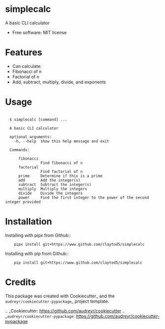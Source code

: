 # simplecalc




A basic CLI calculator


* Free software: MIT license


# Features

* Can calculate:
 * Fibonacci of n
 * Factorial of n
 * Add, subtract, multiply, divide, and exponents

# Usage
```

  $ simplecalc [command] ...

  A basic CLI calculator

  optional arguments:
    -h, --help  show this help message and exit

  Commands:

      fibonacci
                Find fibonacci of n
      factorial
                Find factorial of n
      prime     Determine if this is a prime
      add       Add the integer(s)
      subtract  Subtract the integer(s)
      multiply  Multiply the integers
      divide    Divide the integers
      power     Find the first integer to the power of the second integer provided
```


# Installation

Installing with pipx from Github::

        pipx install git+https://www.github.com/claytod5/simplecalc

Installing with pip from Github::

        pip install git+https://www.github.com/claytod5/simplecalc

# Credits

This package was created with Cookiecutter_ and the `audreyr/cookiecutter-pypackage`_ project template.

.. _Cookiecutter: https://github.com/audreyr/cookiecutter
.. _`audreyr/cookiecutter-pypackage`: https://github.com/audreyr/cookiecutter-pypackage
